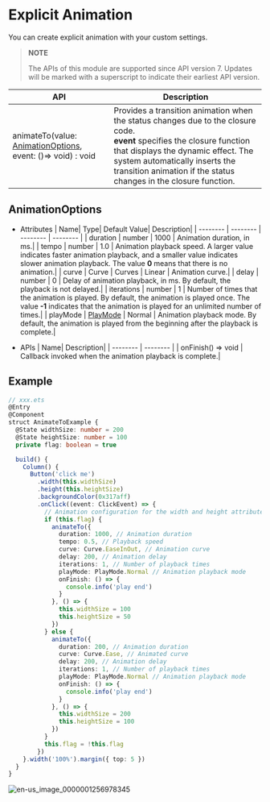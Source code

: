 # Explicit Animation

You can create explicit animation with your custom settings.

>  **NOTE**
>
>  The APIs of this module are supported since API version 7. Updates will be marked with a superscript to indicate their earliest API version.


| API                                                    | Description                                                    |
| ------------------------------------------------------------ | ------------------------------------------------------------ |
| animateTo(value: [AnimationOptions](#animationoptions), event: ()=&gt; void) : void | Provides a transition animation when the status changes due to the closure code.<br>**event** specifies the closure function that displays the dynamic effect. The system automatically inserts the transition animation if the status changes in the closure function.|


## AnimationOptions

- Attributes
  | Name| Type| Default Value| Description|
  | -------- | -------- | -------- | -------- |
  | duration | number | 1000 | Animation duration, in ms.|
  | tempo | number | 1.0 | Animation playback speed. A larger value indicates faster animation playback, and a smaller value indicates slower animation playback. The value **0** means that there is no animation.|
  | curve | Curve \| Curves | Linear | Animation curve.|
  | delay | number | 0 | Delay of animation playback, in ms. By default, the playback is not delayed.|
  | iterations | number | 1 | Number of times that the animation is played. By default, the animation is played once. The value **-1** indicates that the animation is played for an unlimited number of times.|
  | playMode | [PlayMode](ts-appendix-enums.md#playmode) | Normal | Animation playback mode. By default, the animation is played from the beginning after the playback is complete.|


- APIs
  | Name| Description|
  | -------- | -------- |
  | onFinish() =&gt; void | Callback invoked when the animation playback is complete.|


## Example

```ts
// xxx.ets
@Entry
@Component
struct AnimateToExample {
  @State widthSize: number = 200
  @State heightSize: number = 100
  private flag: boolean = true

  build() {
    Column() {
      Button('click me')
        .width(this.widthSize)
        .height(this.heightSize)
        .backgroundColor(0x317aff)
        .onClick((event: ClickEvent) => {
          // Animation configuration for the width and height attributes of the <Button> component
          if (this.flag) {
            animateTo({
              duration: 1000, // Animation duration
              tempo: 0.5, // Playback speed
              curve: Curve.EaseInOut, // Animation curve
              delay: 200, // Animation delay
              iterations: 1, // Number of playback times
              playMode: PlayMode.Normal // Animation playback mode
              onFinish: () => {
                console.info('play end')
              }
            }, () => {
              this.widthSize = 100
              this.heightSize = 50
            })
          } else {
            animateTo({
              duration: 200, // Animation duration
              curve: Curve.Ease, // Animated curve
              delay: 200, // Animation delay
              iterations: 1, // Number of playback times
              playMode: PlayMode.Normal // Animation playback mode
              onFinish: () => {
                console.info('play end')
              }
            }, () => {
              this.widthSize = 200
              this.heightSize = 100
            })
          }
          this.flag = !this.flag
        })
    }.width('100%').margin({ top: 5 })
  }
}
```

![en-us_image_0000001256978345](figures/en-us_image_0000001256978345.gif)
